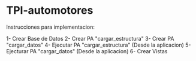 # TPI-automotores

Instrucciones para implementacion:

1- Crear Base de Datos
2- Crear PA "cargar_estructura"
3- Crear PA "cargar_datos"
4- Ejecutar PA "cargar_estructura" (Desde la aplicacion)
5- Ejecturar PA "cargar_datos" (Desde la aplicacion)
6- Crear Vistas
